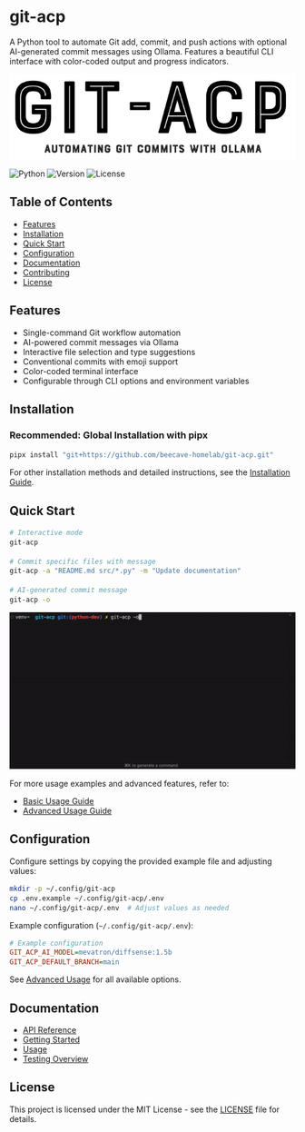 # git-acp

A Python tool to automate Git add, commit, and push actions with optional AI-generated commit messages using Ollama. Features a beautiful CLI interface with color-coded output and progress indicators.

![GIT-ACP logo](./assets/logo/git-acp-logo-textonly.png)

![Python](https://img.shields.io/badge/python-3.6%2B-blue)
![Version](https://img.shields.io/badge/version-0.14.1-brightgreen)
![License](https://img.shields.io/badge/license-MIT-green)

## Table of Contents

- [Features](#features)
- [Installation](#installation)
- [Quick Start](#quick-start)
- [Configuration](#configuration)
- [Documentation](#documentation)
- [Contributing](#contributing)
- [License](#license)

## Features

- Single-command Git workflow automation
- AI-powered commit messages via Ollama
- Interactive file selection and type suggestions
- Conventional commits with emoji support
- Color-coded terminal interface
- Configurable through CLI options and environment variables

## Installation

### Recommended: Global Installation with pipx

```bash
pipx install "git+https://github.com/beecave-homelab/git-acp.git"
```

For other installation methods and detailed instructions, see the [Installation Guide](docs/getting_started/installation.md).

## Quick Start

```bash
# Interactive mode
git-acp

# Commit specific files with message
git-acp -a "README.md src/*.py" -m "Update documentation"

# AI-generated commit message
git-acp -o
```

![git-acp interactive mode](./assets/examples/git-acp-example-output-default.gif)

For more usage examples and advanced features, refer to:
- [Basic Usage Guide](docs/usage/basic_usage.md)
- [Advanced Usage Guide](docs/usage/advanced_usage.md)

## Configuration

Configure settings by copying the provided example file and adjusting values:

```bash
mkdir -p ~/.config/git-acp
cp .env.example ~/.config/git-acp/.env
nano ~/.config/git-acp/.env  # Adjust values as needed
```

Example configuration (`~/.config/git-acp/.env`):

```ini
# Example configuration
GIT_ACP_AI_MODEL=mevatron/diffsense:1.5b
GIT_ACP_DEFAULT_BRANCH=main
```

See [Advanced Usage](docs/usage/advanced_usage.md#advanced-usage) for all available options.

## Documentation

- [API Reference](docs/api/overview.md)
- [Getting Started](docs/getting_started/introduction.md)
- [Usage](docs/usage/basic_usage.md)
- [Testing Overview](docs/tests/test_plan.md)


## License

This project is licensed under the MIT License - see the [LICENSE](LICENSE) file for details.
